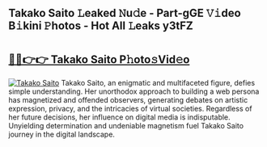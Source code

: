 ## Takako Saito 𝙻eaked 𝙽u𝚍e - Part-gGE 𝚅𝚒deo B𝚒kini 𝙿hotos - Hot All 𝙻eaks y3tFZ

# <h2><a href="http://ld46nui.urlbe.top/?page=Takako+Saito">🔗🔗👉👉 Takako Saito P𝚑oto𝚜Vid𝚎o</a></h2>

[![Takako Saito](https://i.imgur.com/eBuTRDB.gif)](http://ld46nui.urlbe.top/?page=Takako+Saito)
Takako Saito, an enigmatic and multifaceted figure, defies simple understanding. Her unorthodox approach to building a web persona has magnetized and offended observers, generating debates on artistic expression, privacy, and the intricacies of virtual societies. Regardless of her future decisions, her influence on digital media is indisputable. Unyielding determination and undeniable magnetism fuel Takako Saito journey in the digital landscape.
